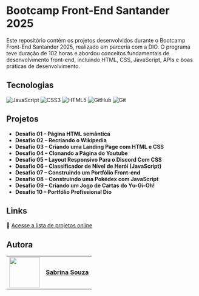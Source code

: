 # Bootcamp Front-End Santander 2025

Este repositório contém os projetos desenvolvidos durante o Bootcamp Front-End Santander 2025, realizado em parceria com a DIO. O programa teve duração de 102 horas e abordou conceitos fundamentais de desenvolvimento front-end, incluindo HTML, CSS, JavaScript, APIs e boas práticas de desenvolvimento.

## Tecnologias

![JavaScript](https://img.shields.io/badge/javascript-%23323330.svg?style=for-the-badge&logo=javascript&logoColor=%23F7DF1E)
![CSS3](https://img.shields.io/badge/css3-%231572B6.svg?style=for-the-badge&logo=css3&logoColor=white)
![HTML5](https://img.shields.io/badge/html5-%23E34F26.svg?style=for-the-badge&logo=html5&logoColor=white)
![GitHub](https://img.shields.io/badge/github-%23121011.svg?style=for-the-badge&logo=github&logoColor=white)
![Git](https://img.shields.io/badge/git-%23F05033.svg?style=for-the-badge&logo=git&logoColor=white)


## Projetos

- **Desafio 01 – Página HTML semântica**
- **Desafio 02 – Recriando o Wikipedia**
- **Desafio 03 – Criando uma Landing Page com HTML e CSS**
- **Desafio 04 – Clonando a Página do Youtube**
- **Desafio 05 – Layout Responsivo Para o Discord Com CSS**
- **Desafio 06 – Classificador de Nível de Herói (JavaScript)**
- **Desafio 07 – Construindo um Portfólio Front-end**
- **Desafio 08 – Construindo uma Pokédex com JavaScript**
- **Desafio 09 – Criando um Jogo de Cartas do Yu-Gi-Oh!**
- **Desafio 10 – Portfólio Profissional Dio**


## Links

🔗 [Acesse a lista de projetos online](https://sabrinaz8.github.io/santander-frontend-2025/)



## Autora

<table>
  <tr>
    <td>
      <img width="80px" align="center" src="https://avatars.githubusercontent.com/SabrinaZ8"/>
    </td>
    <td align="left">
      <a href="https://github.com/SabrinaZ8">
         <span><b>Sabrina Souza</b></span>
      </a>
      <br>
    </td>
  </tr>
</table>
